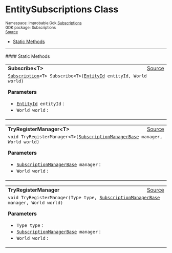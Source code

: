 
# EntitySubscriptions Class
<sup>
Namespace: Improbable.Gdk.<a href="{{urlRoot}}/api/subscriptions-index">Subscriptions</a><br/>
GDK package: Subscriptions<br/>
<a href="https://www.github.com/spatialos/gdk-for-unity/blob/0.2.0/workers/unity/Packages/com.improbable.gdk.core/Subscriptions/EntitySubscriptions.cs/#L7">Source</a>
<style>
a code {
                    padding: 0em 0.25em!important;
}
code {
                    background-color: #ffffff!important;
}
</style>
</sup>
<nav id="pageToc" class="page-toc"><ul><li><a href="#static-methods">Static Methods</a>
</ul></nav>











</p>
<hr style="width:100%; border-top-color:#d8d8d8" />
#### Static Methods


</p>




<table width="100%">
    <tr>
        <td style="border-right:none"><b>Subscribe&lt;T&gt;</b></td>
        <td style="border-left:none; text-align:right"><a href="https://www.github.com/spatialos/gdk-for-unity/blob/0.2.0/workers/unity/Packages/com.improbable.gdk.core/Subscriptions/EntitySubscriptions.cs/#L9">Source</a></td>
    </tr>
    <tr>
        <td colspan="2">
<code><a href="{{urlRoot}}/api/subscriptions/subscription">Subscription</a>&lt;T&gt; Subscribe&lt;T&gt;(<a href="{{urlRoot}}/api/core/entity-id">EntityId</a> entityId, World world)</code></p>



</p>

<b>Parameters</b>

<ul>
<li><code><a href="{{urlRoot}}/api/core/entity-id">EntityId</a> entityId</code> : </li>
<li><code>World world</code> : </li>
</ul>





</td>
    </tr>
</table>


<table width="100%">
    <tr>
        <td style="border-right:none"><b>TryRegisterManager&lt;T&gt;</b></td>
        <td style="border-left:none; text-align:right"><a href="https://www.github.com/spatialos/gdk-for-unity/blob/0.2.0/workers/unity/Packages/com.improbable.gdk.core/Subscriptions/EntitySubscriptions.cs/#L20">Source</a></td>
    </tr>
    <tr>
        <td colspan="2">
<code>void TryRegisterManager&lt;T&gt;(<a href="{{urlRoot}}/api/subscriptions/subscription-manager-base">SubscriptionManagerBase</a> manager, World world)</code></p>



</p>

<b>Parameters</b>

<ul>
<li><code><a href="{{urlRoot}}/api/subscriptions/subscription-manager-base">SubscriptionManagerBase</a> manager</code> : </li>
<li><code>World world</code> : </li>
</ul>





</td>
    </tr>
</table>


<table width="100%">
    <tr>
        <td style="border-right:none"><b>TryRegisterManager</b></td>
        <td style="border-left:none; text-align:right"><a href="https://www.github.com/spatialos/gdk-for-unity/blob/0.2.0/workers/unity/Packages/com.improbable.gdk.core/Subscriptions/EntitySubscriptions.cs/#L25">Source</a></td>
    </tr>
    <tr>
        <td colspan="2">
<code>void TryRegisterManager(Type type, <a href="{{urlRoot}}/api/subscriptions/subscription-manager-base">SubscriptionManagerBase</a> manager, World world)</code></p>



</p>

<b>Parameters</b>

<ul>
<li><code>Type type</code> : </li>
<li><code><a href="{{urlRoot}}/api/subscriptions/subscription-manager-base">SubscriptionManagerBase</a> manager</code> : </li>
<li><code>World world</code> : </li>
</ul>





</td>
    </tr>
</table>







